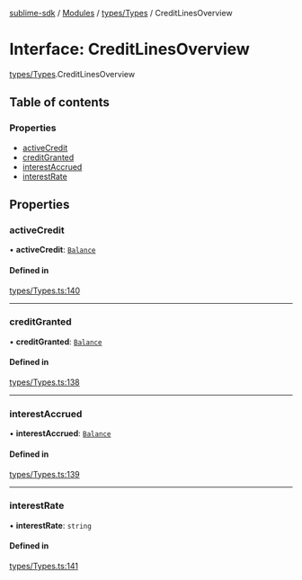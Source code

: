 [sublime-sdk](../README.md) / [Modules](../modules.md) / [types/Types](../modules/types_Types.md) / CreditLinesOverview

# Interface: CreditLinesOverview

[types/Types](../modules/types_Types.md).CreditLinesOverview

## Table of contents

### Properties

- [activeCredit](types_Types.CreditLinesOverview.md#activecredit)
- [creditGranted](types_Types.CreditLinesOverview.md#creditgranted)
- [interestAccrued](types_Types.CreditLinesOverview.md#interestaccrued)
- [interestRate](types_Types.CreditLinesOverview.md#interestrate)

## Properties

### activeCredit

• **activeCredit**: [`Balance`](types_Types.Balance.md)

#### Defined in

[types/Types.ts:140](https://github.com/sublime-finance/sublime-sdk/blob/7040d02/src/types/Types.ts#L140)

___

### creditGranted

• **creditGranted**: [`Balance`](types_Types.Balance.md)

#### Defined in

[types/Types.ts:138](https://github.com/sublime-finance/sublime-sdk/blob/7040d02/src/types/Types.ts#L138)

___

### interestAccrued

• **interestAccrued**: [`Balance`](types_Types.Balance.md)

#### Defined in

[types/Types.ts:139](https://github.com/sublime-finance/sublime-sdk/blob/7040d02/src/types/Types.ts#L139)

___

### interestRate

• **interestRate**: `string`

#### Defined in

[types/Types.ts:141](https://github.com/sublime-finance/sublime-sdk/blob/7040d02/src/types/Types.ts#L141)
